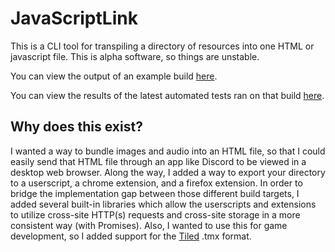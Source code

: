 # JavaScriptLink
This is a CLI tool for transpiling a directory of resources into one HTML or javascript file. This is alpha software, so things are unstable.

You can view the output of an example build [here](https://marmadilemanteater.github.io/javascriptlink/).

You can view the results of the latest automated tests ran on that build [here](https://marmadilemanteater.pythonanywhere.com/gh/javascriptlink/latest).

## Why does this exist?

I wanted a way to bundle images and audio into an HTML file, so that I could easily send that HTML file through an app like Discord to be viewed in a desktop web browser. Along the way, I added a way to export your directory to a userscript, a chrome extension, and a firefox extension. In order to bridge the implementation gap between those different build targets, I added several built-in libraries which allow the userscripts and extensions to utilize cross-site HTTP(s) requests and cross-site storage in a more consistent way (with Promises). Also, I wanted to use this for game development, so I added support for the [Tiled](https://github.com/mapeditor/tiled) .tmx format. 
